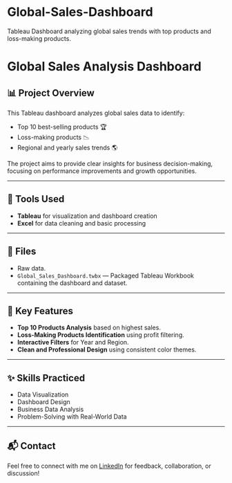 # Global-Sales-Dashboard
Tableau Dashboard analyzing global sales trends with top products and loss-making products.
# Global Sales Analysis Dashboard

## 📊 Project Overview
This Tableau dashboard analyzes global sales data to identify:
- Top 10 best-selling products 🏆
- Loss-making products 📉
- Regional and yearly sales trends 🌎

The project aims to provide clear insights for business decision-making, focusing on performance improvements and growth opportunities.

---

## 🔧 Tools Used
- **Tableau** for visualization and dashboard creation
- **Excel** for data cleaning and basic processing

---

## 📁 Files
- Raw data.
- `Global_Sales_Dashboard.twbx` — Packaged Tableau Workbook containing the dashboard and dataset.

---

## 🚀 Key Features
- **Top 10 Products Analysis** based on highest sales.
- **Loss-Making Products Identification** using profit filtering.
- **Interactive Filters** for Year and Region.
- **Clean and Professional Design** using consistent color themes.

---

## ✨ Skills Practiced
- Data Visualization
- Dashboard Design
- Business Data Analysis
- Problem-Solving with Real-World Data

---

## 📬 Contact
Feel free to connect with me on [LinkedIn](https://www.linkedin.com/in/asmita-baul-978207318/) for feedback, collaboration, or discussion!
